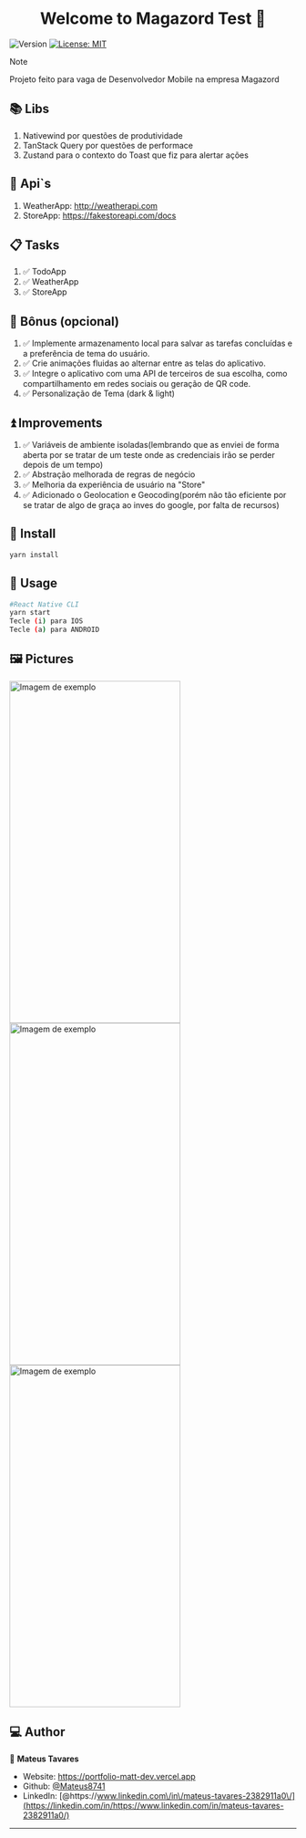 <h1 align="center">Welcome to Magazord Test 👋</h1>
<p>
  <img alt="Version" src="https://img.shields.io/badge/version-1.0.0-blue.svg?cacheSeconds=2592000" />
  <a href="#" target="_blank">
    <img alt="License: MIT" src="https://img.shields.io/badge/License-MIT-yellow.svg" />
  </a>
</p>

> [!NOTE]
> Projeto feito para vaga de Desenvolvedor Mobile na empresa Magazord


## 📚 Libs

1. Nativewind por questões de produtividade
2. TanStack Query por questões de performace
3. Zustand para o contexto do Toast que fiz para alertar ações

## 📄 Api`s
1. WeatherApp: http://weatherapi.com
2. StoreApp: https://fakestoreapi.com/docs

## 📋 Tasks
1. ✅ TodoApp
2. ✅ WeatherApp
3. ✅ StoreApp

## 🎁 Bônus (opcional)
1. ✅ Implemente armazenamento local para salvar as tarefas concluídas e a preferência de tema do usuário.
2. ✅ Crie animações fluidas ao alternar entre as telas do aplicativo.
3. ✅ Integre o aplicativo com uma API de terceiros de sua escolha, como compartilhamento em redes sociais ou geração de QR code.
4. ✅ Personalização de Tema (dark & light)

## ⏫ Improvements
1. ✅ Variáveis de ambiente isoladas(lembrando que as enviei de forma aberta por se tratar de um teste onde as credenciais irão se perder depois de um tempo)
2. ✅ Abstração melhorada de regras de negócio
3. ✅ Melhoria da experiência de usuário na "Store"
4. ✅ Adicionado o Geolocation e Geocoding(porém não tão eficiente por se tratar de algo de graça ao inves do google, por falta de recursos)

## 🚀 Install

```sh
yarn install
```

## 📱 Usage

```sh
#React Native CLI
yarn start
Tecle (i) para IOS
Tecle (a) para ANDROID
```

## 🖼️ Pictures

<img src="https://github.com/Mateus8741/MagazordTest1/assets/62652109/3d523a88-0db3-4716-8c70-eb51bdead16a" alt="Imagem de exemplo" width="300" height="600">
<img src="https://github.com/Mateus8741/MagazordTestRN/assets/62652109/b438b47d-df71-442c-9cc3-2aa7c20e3ef7" alt="Imagem de exemplo" width="300" height="600">
<img src="https://github.com/Mateus8741/MagazordTest1/assets/62652109/e05fc971-cfac-48c7-9591-6630e6b0eeef" alt="Imagem de exemplo" width="300" height="600">

## 💻 Author

👤 **Mateus Tavares**

- Website: https://portfolio-matt-dev.vercel.app
- Github: [@Mateus8741](https://github.com/Mateus8741)
- LinkedIn: [@https:\/\/www.linkedin.com\/in\/mateus-tavares-2382911a0\/](https://linkedin.com/in/https://www.linkedin.com/in/mateus-tavares-2382911a0/)
****
